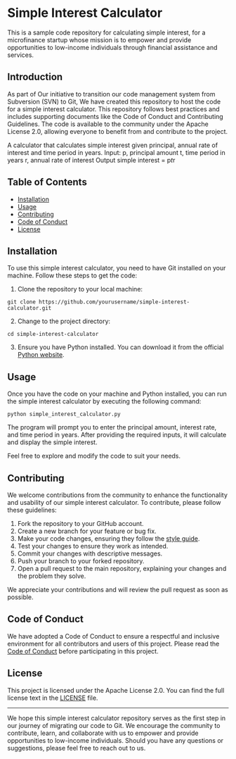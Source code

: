 # Simple Interest Calculator

This is a sample code repository for calculating simple interest, for a microfinance startup whose mission is to empower and provide opportunities to low-income individuals through financial assistance and services.

## Introduction

As part of Our initiative to transition our code management system from Subversion (SVN) to Git, We have created this repository to host the code for a simple interest calculator. This repository follows best practices and includes supporting documents like the Code of Conduct and Contributing Guidelines. The code is available to the community under the Apache License 2.0, allowing everyone to benefit from and contribute to the project.

A calculator that calculates simple interest given principal, annual rate of interest and time period in years.
Input:
   p, principal amount
   t, time period in years
   r, annual rate of interest
Output
   simple interest = p*t*r

## Table of Contents

- [Installation](#installation)
- [Usage](#usage)
- [Contributing](#contributing)
- [Code of Conduct](#code-of-conduct)
- [License](#license)

## Installation

To use this simple interest calculator, you need to have Git installed on your machine. Follow these steps to get the code:

1. Clone the repository to your local machine:

```
git clone https://github.com/yourusername/simple-interest-calculator.git
```

2. Change to the project directory:

```
cd simple-interest-calculator
```

3. Ensure you have Python installed. You can download it from the official [Python website](https://www.python.org).

## Usage

Once you have the code on your machine and Python installed, you can run the simple interest calculator by executing the following command:

```
python simple_interest_calculator.py
```

The program will prompt you to enter the principal amount, interest rate, and time period in years. After providing the required inputs, it will calculate and display the simple interest.

Feel free to explore and modify the code to suit your needs.

## Contributing

We welcome contributions from the community to enhance the functionality and usability of our simple interest calculator. To contribute, please follow these guidelines:

1. Fork the repository to your GitHub account.
2. Create a new branch for your feature or bug fix.
3. Make your code changes, ensuring they follow the [style guide](https://github.com/yourusername/simple-interest-calculator/style_guide.md).
4. Test your changes to ensure they work as intended.
5. Commit your changes with descriptive messages.
6. Push your branch to your forked repository.
7. Open a pull request to the main repository, explaining your changes and the problem they solve.

We appreciate your contributions and will review the pull request as soon as possible.

## Code of Conduct

We have adopted a Code of Conduct to ensure a respectful and inclusive environment for all contributors and users of this project. Please read the [Code of Conduct](https://github.com/M-b-a-s/github-final-project/blob/main/CODE_OF_CONDUCT.md) before participating in this project.

## License

This project is licensed under the Apache License 2.0. You can find the full license text in the [LICENSE]([https://github.com/yourusername/simple-interest-calculator/LICENSE](https://github.com/M-b-a-s/github-final-project/blob/main/LICENSE)) file.

---

We hope this simple interest calculator repository serves as the first step in our journey of migrating our code to Git. We encourage the community to contribute, learn, and collaborate with us to empower and provide opportunities to low-income individuals. Should you have any questions or suggestions, please feel free to reach out to us.
